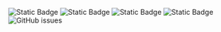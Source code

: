 ![Static Badge](https://img.shields.io/badge/blacklists-60-000000) ![Static Badge](https://img.shields.io/badge/blacklisted-3102655-cc0000) ![Static Badge](https://img.shields.io/badge/whitelisted-2242-00CC00) ![Static Badge](https://img.shields.io/badge/streaming_blacklist-28107-000000) ![GitHub issues](https://img.shields.io/github/issues/fabriziosalmi/blacklists)
